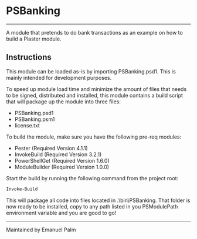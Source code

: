 # PSBanking

---

A module that pretends to do bank transactions as an example on how to build a Plaster module.

## Instructions

This module can be loaded as-is by importing PSBanking.psd1. This is mainly intended for development purposes.

To speed up module load time and minimize the amount of files that needs to be signed, distributed and installed, this module contains a build script that will package up the module into three files:

- PSBanking.psd1
- PSBanking.psm1
- license.txt

To build the module, make sure you have the following pre-req modules:

- Pester (Required Version 4.1.1)
- InvokeBuild (Required Version 3.2.1)
- PowerShellGet (Required Version 1.6.0)
- ModuleBuilder (Required Version 1.0.0)

Start the build by running the following command from the project root:

```powershell
Invoke-Build
```

This will package all code into files located in .\bin\PSBanking. That folder is now ready to be installed, copy to any path listed in you PSModulePath environment variable and you are good to go!

---
Maintained by Emanuel Palm
